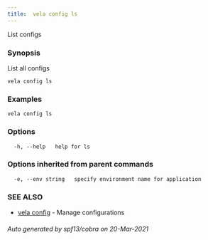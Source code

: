 ```yaml
---
title:  vela config ls
---
```


List configs

### Synopsis

List all configs

```
vela config ls
```

### Examples

```
vela config ls
```

### Options

```
  -h, --help   help for ls
```

### Options inherited from parent commands

```
  -e, --env string   specify environment name for application
```

### SEE ALSO

* [vela config](vela_config.md)	 - Manage configurations

###### Auto generated by spf13/cobra on 20-Mar-2021
